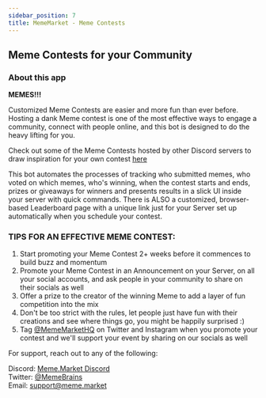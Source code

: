 ```yaml
---
sidebar_position: 7
title: MemeMarket - Meme Contests
---
```


## Meme Contests for your Community

### About this app

**MEMES!!!**

Customized Meme Contests are easier and more fun than ever before. Hosting a dank Meme contest is one of the most effective ways to engage a community, connect with people online, and this bot is designed to do the heavy lifting for you.

Check out some of the Meme Contests hosted by other Discord servers to draw inspiration for your own contest [here](https://testnet.meme.market/contests)

This bot automates the processes of tracking who submitted memes, who voted on which memes, who's winning, when the contest starts and ends, prizes or giveaways for winners and presents results in a slick UI inside your server with quick commands. There is ALSO a customized, browser-based Leaderboard page with a unique link just for your Server set up automatically when you schedule your contest.

### TIPS FOR AN EFFECTIVE MEME CONTEST:

1. Start promoting your Meme Contest 2+ weeks before it commences to build buzz and momentum
2. Promote your Meme Contest in an Announcement on your Server, on all your social accounts, and ask people in your community to share on their socials as well
3. Offer a prize to the creator of the winning Meme to add a layer of fun competition into the mix
4. Don't be too strict with the rules, let people just have fun with their creations and see where things go, you might be happily surprised :)
5. Tag [@MemeMarketHQ](https://twitter.com/MemeMarketHQ) on Twitter and Instagram when you promote your contest and we'll support your event by sharing on our socials as well

For support, reach out to any of the following:

Discord: [Meme.Market Discord](https://discord.gg/wAzuRmqWFp) <br/>
Twitter: [@MemeBrains](https://twitter.com/memebrains) <br/>
Email: <support@meme.market>